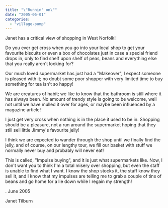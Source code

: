 ```yaml
---
title: "\"Runnin' on\""
date: "2005-06-01"
categories: 
  - "village-pump"
---
```


Janet has a critical view of shopping in West Norfolk!

Do you ever get cross when you go into your local shop to get your favourite biscuits or even a box of chocolates just in case a special friend drops in, only to find shelf upon shelf of peas, beans and everything else that you really aren't looking for?

Our much loved supermarket has just had a "Makeover", I expect someone is pleased with it; no doubt some poor shopper with very limited time to buy something for tea isn't so happy!

We are creatures of habit; we like to know that the bathroom is still where it has always been. No amount of trendy style is going to be welcome, well not until we have mulled it over for ages, or maybe been influenced by a magazine article!

I just get very cross when nothing is in the place it used to be in. Shopping should be a pleasure, not a run around the supermarket hoping that they still sell little Jimmy's favourite jelly!

I think we are expected to wander through the shop until we finally find the jelly, and of course, on our lengthy tour, we fill our basket with stuff we normally never buy and probably will never eat!

This is called, "Impulse buying", and it is just what supermarkets like. Now, I don't want you to think I'm a total misery over shopping, but even the staff is unable to find what I want. I know the shop stocks it, the staff know they sell it, and I know that my impulses are telling me to grab a couple of tins of beans and go home for a lie down while I regain my strength!

. June 2005

Janet Tilburn
